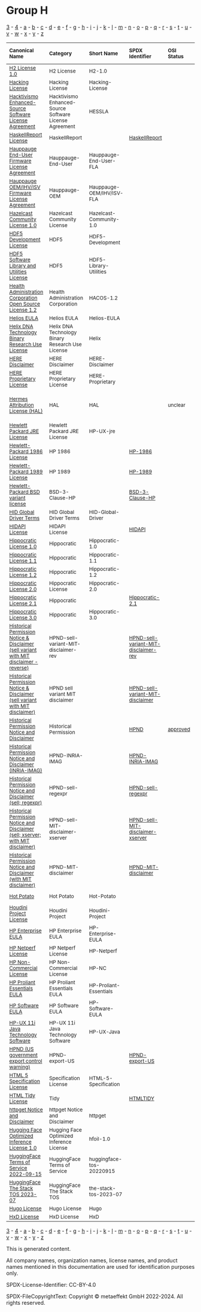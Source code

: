 # Group H

[3](../[3]/README.md) -
[4](../[4]/README.md) -
[a](../[a]/README.md) - 
[b](../[b]/README.md) - 
[c](../[c]/README.md) - 
[d](../[d]/README.md) - 
[e](../[e]/README.md) - 
[f](../[f]/README.md) - 
[g](../[g]/README.md) - 
[h](../[h]/README.md) - 
[i](../[i]/README.md) - 
[j](../[j]/README.md) - 
[k](../[k]/README.md) - 
[l](../[l]/README.md) - 
[m](../[m]/README.md) - 
[n](../[n]/README.md) - 
[o](../[o]/README.md) - 
[p](../[p]/README.md) - 
[q](../[q]/README.md) - 
[r](../[r]/README.md) - 
[s](../[s]/README.md) - 
[t](../[t]/README.md) - 
[u](../[u]/README.md) - 
[v](../[v]/README.md) - 
[w](../[w]/README.md) - 
[x](../[x]/README.md) - 
[y](../[y]/README.md) - 
[z](../[z]/README.md)

|<sup>Canonical Name</sup>|<sup>Category</sup>|<sup>Short Name</sup>|<sup>SPDX Identifier</sup>|<sup>OSI Status</sup>|<sup>Open CoDE Status</sup>|<sup>ScanCode</sup>|<sup>Matched ScanCode</sup>|<sup>Type</sup>|
| :-- | :-- | :-- | :-- | :-- | :-- | :-- | :-- | :-- |
|<sup><a name="H2-License-1.0">[H2 License 1.0]([h2]/H2-License-1.0.yaml)</a></sup>|<sup>H2 License</sup>|<sup>H2-1.0</sup>| | | |<sup>[h2-1.0](https://github.com/nexB/scancode-toolkit/blob/develop/src/licensedcode/data/licenses/h2-1.0.LICENSE)</sup>|<sup>[h2-1.0](https://github.com/nexB/scancode-toolkit/blob/develop/src/licensedcode/data/licenses/h2-1.0.LICENSE)</sup>|<sup>terms</sup>|
|<sup><a name="Hacking-License">[Hacking License]([ha]/Hacking-License.yaml)</a></sup>|<sup>Hacking License</sup>|<sup>Hacking-License</sup>| | | |<sup>[hacking-license](https://github.com/nexB/scancode-toolkit/blob/develop/src/licensedcode/data/licenses/hacking-license.LICENSE)</sup>|<sup>[hacking-license](https://github.com/nexB/scancode-toolkit/blob/develop/src/licensedcode/data/licenses/hacking-license.LICENSE)</sup>|<sup>terms</sup>|
|<sup><a name="Hacktivismo-Enhanced-Source-Software-License-Agreement">[Hacktivismo Enhanced-Source Software License Agreement]([ha]/Hacktivismo-Enhanced-Source-Software-License-Agreement.yaml)</a></sup>|<sup>Hacktivismo Enhanced-Source Software License Agreement</sup>|<sup>HESSLA</sup>| | | |<sup>[hessla](https://github.com/nexB/scancode-toolkit/blob/develop/src/licensedcode/data/licenses/hessla.LICENSE)</sup>|<sup>[hessla](https://github.com/nexB/scancode-toolkit/blob/develop/src/licensedcode/data/licenses/hessla.LICENSE)</sup>|<sup>terms</sup>|
|<sup><a name="HaskellReport-License">[HaskellReport License]([ha]/HaskellReport-License.yaml)</a></sup>|<sup>HaskellReport</sup>|<sup> </sup>|<sup>[HaskellReport](https://spdx.org/licenses/HaskellReport.html)</sup>| | |<sup>[haskell-report](https://github.com/nexB/scancode-toolkit/blob/develop/src/licensedcode/data/licenses/haskell-report.LICENSE)</sup>|<sup>[haskell-report](https://github.com/nexB/scancode-toolkit/blob/develop/src/licensedcode/data/licenses/haskell-report.LICENSE)</sup>|<sup>terms</sup>|
|<sup><a name="Hauppauge-End-User-Firmware-License-Agreement">[Hauppauge End-User Firmware License Agreement]([ha]/Hauppauge-End-User-Firmware-License-Agreement.yaml)</a></sup>|<sup>Hauppauge-End-User</sup>|<sup>Hauppauge-End-User-FLA</sup>| | | |<sup>[hauppauge-firmware-eula](https://github.com/nexB/scancode-toolkit/blob/develop/src/licensedcode/data/licenses/hauppauge-firmware-eula.LICENSE)</sup>|<sup>[hauppauge-firmware-eula](https://github.com/nexB/scancode-toolkit/blob/develop/src/licensedcode/data/licenses/hauppauge-firmware-eula.LICENSE), [proprietary-license](https://github.com/nexB/scancode-toolkit/blob/develop/src/licensedcode/data/licenses/proprietary-license.LICENSE)</sup>|<sup>terms</sup>|
|<sup><a name="Hauppauge-OEMIHVISV-Firmware-License-Agreement">[Hauppauge OEM/IHV/ISV Firmware License Agreement]([ha]/Hauppauge-OEMIHVISV-Firmware-License-Agreement.yaml)</a></sup>|<sup>Hauppauge-OEM</sup>|<sup>Hauppauge-OEM/IHV/ISV-FLA</sup>| | | |<sup>[hauppauge-firmware-oem](https://github.com/nexB/scancode-toolkit/blob/develop/src/licensedcode/data/licenses/hauppauge-firmware-oem.LICENSE)</sup>|<sup>[hauppauge-firmware-oem](https://github.com/nexB/scancode-toolkit/blob/develop/src/licensedcode/data/licenses/hauppauge-firmware-oem.LICENSE)</sup>|<sup>terms</sup>|
|<sup><a name="Hazelcast-Community-License-1.0">[Hazelcast Community License 1.0]([ha]/Hazelcast-Community-License-1.0.yaml)</a></sup>|<sup>Hazelcast Community License</sup>|<sup>Hazelcast-Community-1.0</sup>| | | |<sup>[hazelcast-community-1.0](https://github.com/nexB/scancode-toolkit/blob/develop/src/licensedcode/data/licenses/hazelcast-community-1.0.LICENSE)</sup>|<sup>[hazelcast-community-1.0](https://github.com/nexB/scancode-toolkit/blob/develop/src/licensedcode/data/licenses/hazelcast-community-1.0.LICENSE)</sup>|<sup>terms</sup>|
|<sup><a name="HDF5-Development-License">[HDF5 Development License]([hd]/HDF5-Development-License.yaml)</a></sup>|<sup>HDF5</sup>|<sup>HDF5-Development</sup>| | | | |<sup>[llnl](https://github.com/nexB/scancode-toolkit/blob/develop/src/licensedcode/data/licenses/llnl.LICENSE)</sup>|<sup>terms</sup>|
|<sup><a name="HDF5-Software-Library-and-Utilities-License">[HDF5 Software Library and Utilities License]([hd]/HDF5-Software-Library-and-Utilities-License.yaml)</a></sup>|<sup>HDF5</sup>|<sup>HDF5-Library-Utilities</sup>| | | | |<sup>[hdf4](https://github.com/nexB/scancode-toolkit/blob/develop/src/licensedcode/data/licenses/hdf4.LICENSE), [llnl](https://github.com/nexB/scancode-toolkit/blob/develop/src/licensedcode/data/licenses/llnl.LICENSE)</sup>|<sup>terms</sup>|
|<sup><a name="Health-Administration-Corporation-Open-Source-License-1.2">[Health Administration Corporation Open Source License 1.2]([he]/Health-Administration-Corporation-Open-Source-License-1.2.yaml)</a></sup>|<sup>Health Administration Corporation</sup>|<sup>HACOS-1.2</sup>| | | |<sup>[hacos-1.2](https://github.com/nexB/scancode-toolkit/blob/develop/src/licensedcode/data/licenses/hacos-1.2.LICENSE)</sup>|<sup>[hacos-1.2](https://github.com/nexB/scancode-toolkit/blob/develop/src/licensedcode/data/licenses/hacos-1.2.LICENSE)</sup>|<sup>terms</sup>|
|<sup><a name="Helios-EULA">[Helios EULA]([he]/Helios-EULA.yaml)</a></sup>|<sup>Helios EULA</sup>|<sup>Helios-EULA</sup>| | | |<sup>[helios-eula](https://github.com/nexB/scancode-toolkit/blob/develop/src/licensedcode/data/licenses/helios-eula.LICENSE)</sup>|<sup>[helios-eula](https://github.com/nexB/scancode-toolkit/blob/develop/src/licensedcode/data/licenses/helios-eula.LICENSE)</sup>|<sup>terms</sup>|
|<sup><a name="Helix-DNA-Technology-Binary-Research-Use-License">[Helix DNA Technology Binary Research Use License]([he]/Helix-DNA-Technology-Binary-Research-Use-License.yaml)</a></sup>|<sup>Helix DNA Technology Binary Research Use License</sup>|<sup>Helix</sup>| | | |<sup>[helix](https://github.com/nexB/scancode-toolkit/blob/develop/src/licensedcode/data/licenses/helix.LICENSE)</sup>|<sup>[helix](https://github.com/nexB/scancode-toolkit/blob/develop/src/licensedcode/data/licenses/helix.LICENSE)</sup>|<sup>terms</sup>|
|<sup><a name="HERE-Disclaimer">[HERE Disclaimer]([he]/HERE-Disclaimer.yaml)</a></sup>|<sup>HERE Disclaimer</sup>|<sup>HERE-Disclaimer</sup>| | | |<sup>[here-disclaimer](https://github.com/nexB/scancode-toolkit/blob/develop/src/licensedcode/data/licenses/here-disclaimer.LICENSE)</sup>|<sup>[here-disclaimer](https://github.com/nexB/scancode-toolkit/blob/develop/src/licensedcode/data/licenses/here-disclaimer.LICENSE)</sup>|<sup>terms</sup>|
|<sup><a name="HERE-Proprietary-License">[HERE Proprietary License]([he]/HERE-Proprietary-License.yaml)</a></sup>|<sup>HERE Proprietary License</sup>|<sup>HERE-Proprietary</sup>| | | |<sup>[here-proprietary](https://github.com/nexB/scancode-toolkit/blob/develop/src/licensedcode/data/licenses/here-proprietary.LICENSE)</sup>|<sup>[here-proprietary](https://github.com/nexB/scancode-toolkit/blob/develop/src/licensedcode/data/licenses/here-proprietary.LICENSE)</sup>|<sup>terms</sup>|
|<sup><a name="Hermes-Attribution-License-(HAL)">[Hermes Attribution License (HAL)]([he]/Hermes-Attribution-License-(HAL).yaml)</a></sup>|<sup>HAL</sup>|<sup>HAL</sup>| |<sup>unclear</sup>| | |<sup>[cc-by-nc-1.0](https://github.com/nexB/scancode-toolkit/blob/develop/src/licensedcode/data/licenses/cc-by-nc-1.0.LICENSE), [cc-by-nd-1.0](https://github.com/nexB/scancode-toolkit/blob/develop/src/licensedcode/data/licenses/cc-by-nd-1.0.LICENSE), [proprietary-license](https://github.com/nexB/scancode-toolkit/blob/develop/src/licensedcode/data/licenses/proprietary-license.LICENSE)</sup>|<sup>terms</sup>|
|<sup><a name="Hewlett-Packard-JRE-License">[Hewlett Packard JRE License]([he]/Hewlett-Packard-JRE-License.yaml)</a></sup>|<sup>Hewlett Packard JRE License</sup>|<sup>HP-UX-jre</sup>| | | |<sup>[hp-ux-jre](https://github.com/nexB/scancode-toolkit/blob/develop/src/licensedcode/data/licenses/hp-ux-jre.LICENSE)</sup>|<sup>[hp-ux-jre](https://github.com/nexB/scancode-toolkit/blob/develop/src/licensedcode/data/licenses/hp-ux-jre.LICENSE)</sup>|<sup>terms</sup>|
|<sup><a name="Hewlett-Packard-1986-License">[Hewlett-Packard 1986 License]([he]/Hewlett-Packard-1986-License.yaml)</a></sup>|<sup>HP 1986</sup>|<sup> </sup>|<sup>[HP-1986](https://spdx.org/licenses/HP-1986.html)</sup>| |<sup>approved</sup>|<sup>[hp-1986](https://github.com/nexB/scancode-toolkit/blob/develop/src/licensedcode/data/licenses/hp-1986.LICENSE)</sup>|<sup>[hp-1986](https://github.com/nexB/scancode-toolkit/blob/develop/src/licensedcode/data/licenses/hp-1986.LICENSE)</sup>|<sup>terms</sup>|
|<sup><a name="Hewlett-Packard-1989-License">[Hewlett-Packard 1989 License]([he]/Hewlett-Packard-1989-License.yaml)</a></sup>|<sup>HP 1989</sup>|<sup> </sup>|<sup>[HP-1989](https://spdx.org/licenses/HP-1989.html)</sup>| | | |<sup>[osf-1990](https://github.com/nexB/scancode-toolkit/blob/develop/src/licensedcode/data/licenses/osf-1990.LICENSE)</sup>|<sup>terms</sup>|
|<sup><a name="Hewlett-Packard-BSD-variant-license">[Hewlett-Packard BSD variant license]([he]/Hewlett-Packard-BSD-variant-license.yaml)</a></sup>|<sup>BSD-3-Clause-HP</sup>|<sup> </sup>|<sup>[BSD-3-Clause-HP](https://spdx.org/licenses/BSD-3-Clause-HP.html)</sup>| | |<sup>[bsd-3-clause-hp](https://github.com/nexB/scancode-toolkit/blob/develop/src/licensedcode/data/licenses/bsd-3-clause-hp.LICENSE)</sup>|<sup>[bsd-3-clause-hp](https://github.com/nexB/scancode-toolkit/blob/develop/src/licensedcode/data/licenses/bsd-3-clause-hp.LICENSE)</sup>|<sup>terms</sup>|
|<sup><a name="HID-Global-Driver-Terms">[HID Global Driver Terms]([hi]/HID-Global-Driver-Terms.yaml)</a></sup>|<sup>HID Global Driver Terms</sup>|<sup>HID-Global-Driver</sup>| | | | | |<sup>terms</sup>|
|<sup><a name="HIDAPI-License">[HIDAPI License]([hi]/HIDAPI-License.yaml)</a></sup>|<sup>HIDAPI License</sup>|<sup> </sup>|<sup>[HIDAPI](https://spdx.org/licenses/HIDAPI.html)</sup>| |<sup>approved</sup>|<sup>[hidapi](https://github.com/nexB/scancode-toolkit/blob/develop/src/licensedcode/data/licenses/hidapi.LICENSE)</sup>|<sup>[hidapi](https://github.com/nexB/scancode-toolkit/blob/develop/src/licensedcode/data/licenses/hidapi.LICENSE)</sup>|<sup>terms</sup>|
|<sup><a name="Hippocratic-License-1.0">[Hippocratic License 1.0]([hi]/Hippocratic-License-1.0.yaml)</a></sup>|<sup>Hippocratic</sup>|<sup>Hippocratic-1.0</sup>| | | |<sup>[hippocratic-1.0](https://github.com/nexB/scancode-toolkit/blob/develop/src/licensedcode/data/licenses/hippocratic-1.0.LICENSE)</sup>|<sup>[hippocratic-1.0](https://github.com/nexB/scancode-toolkit/blob/develop/src/licensedcode/data/licenses/hippocratic-1.0.LICENSE)</sup>|<sup>terms</sup>|
|<sup><a name="Hippocratic-License-1.1">[Hippocratic License 1.1]([hi]/Hippocratic-License-1.1.yaml)</a></sup>|<sup>Hippocratic</sup>|<sup>Hippocratic-1.1</sup>| | | |<sup>[hippocratic-1.1](https://github.com/nexB/scancode-toolkit/blob/develop/src/licensedcode/data/licenses/hippocratic-1.1.LICENSE)</sup>|<sup>[hippocratic-1.1](https://github.com/nexB/scancode-toolkit/blob/develop/src/licensedcode/data/licenses/hippocratic-1.1.LICENSE)</sup>|<sup>terms</sup>|
|<sup><a name="Hippocratic-License-1.2">[Hippocratic License 1.2]([hi]/Hippocratic-License-1.2.yaml)</a></sup>|<sup>Hippocratic</sup>|<sup>Hippocratic-1.2</sup>| | | |<sup>[hippocratic-1.2](https://github.com/nexB/scancode-toolkit/blob/develop/src/licensedcode/data/licenses/hippocratic-1.2.LICENSE)</sup>|<sup>[hippocratic-1.2](https://github.com/nexB/scancode-toolkit/blob/develop/src/licensedcode/data/licenses/hippocratic-1.2.LICENSE)</sup>|<sup>terms</sup>|
|<sup><a name="Hippocratic-License-2.0">[Hippocratic License 2.0]([hi]/Hippocratic-License-2.0.yaml)</a></sup>|<sup>Hippocratic License</sup>|<sup>Hippocratic-2.0</sup>| | | |<sup>[hippocratic-2.0](https://github.com/nexB/scancode-toolkit/blob/develop/src/licensedcode/data/licenses/hippocratic-2.0.LICENSE)</sup>|<sup>[hippocratic-2.0](https://github.com/nexB/scancode-toolkit/blob/develop/src/licensedcode/data/licenses/hippocratic-2.0.LICENSE)</sup>|<sup>terms</sup>|
|<sup><a name="Hippocratic-License-2.1">[Hippocratic License 2.1]([hi]/Hippocratic-License-2.1.yaml)</a></sup>|<sup>Hippocratic</sup>|<sup> </sup>|<sup>[Hippocratic-2.1](https://spdx.org/licenses/Hippocratic-2.1.html)</sup>| |<sup>not approved</sup>|<sup>[hippocratic-2.1](https://github.com/nexB/scancode-toolkit/blob/develop/src/licensedcode/data/licenses/hippocratic-2.1.LICENSE)</sup>|<sup>[hippocratic-2.1](https://github.com/nexB/scancode-toolkit/blob/develop/src/licensedcode/data/licenses/hippocratic-2.1.LICENSE)</sup>|<sup>terms</sup>|
|<sup><a name="Hippocratic-License-3.0">[Hippocratic License 3.0]([hi]/Hippocratic-License-3.0.yaml)</a></sup>|<sup>Hippocratic</sup>|<sup>Hippocratic-3.0</sup>| | | |<sup>[hippocratic-3.0](https://github.com/nexB/scancode-toolkit/blob/develop/src/licensedcode/data/licenses/hippocratic-3.0.LICENSE)</sup>|<sup>[hippocratic-3.0](https://github.com/nexB/scancode-toolkit/blob/develop/src/licensedcode/data/licenses/hippocratic-3.0.LICENSE)</sup>|<sup>terms</sup>|
|<sup><a name="Historical-Permission-Notice-&-Disclaimer-(sell-variant-with-MIT-disclaimer---reverse)">[Historical Permission Notice & Disclaimer (sell variant with MIT disclaimer - reverse)]([hi]/Historical-Permission-Notice-&-Disclaimer-(sell-variant-with-MIT-disclaimer---reverse).yaml)</a></sup>|<sup>HPND-sell-variant-MIT-disclaimer-rev</sup>|<sup> </sup>|<sup>[HPND-sell-variant-MIT-disclaimer-rev](https://spdx.org/licenses/HPND-sell-variant-MIT-disclaimer-rev.html)</sup>| | |<sup>[hpnd-sell-variant-mit-disclaimer-rev](https://github.com/nexB/scancode-toolkit/blob/develop/src/licensedcode/data/licenses/hpnd-sell-variant-mit-disclaimer-rev.LICENSE)</sup>|<sup>[hpnd-sell-variant-mit-disclaimer-rev](https://github.com/nexB/scancode-toolkit/blob/develop/src/licensedcode/data/licenses/hpnd-sell-variant-mit-disclaimer-rev.LICENSE)</sup>|<sup>terms</sup>|
|<sup><a name="Historical-Permission-Notice-&-Disclaimer-(sell-variant-with-MIT-disclaimer)">[Historical Permission Notice & Disclaimer (sell variant with MIT disclaimer)]([hi]/Historical-Permission-Notice-&-Disclaimer-(sell-variant-with-MIT-disclaimer).yaml)</a></sup>|<sup>HPND sell variant MIT disclaimer</sup>|<sup> </sup>|<sup>[HPND-sell-variant-MIT-disclaimer](https://spdx.org/licenses/HPND-sell-variant-MIT-disclaimer.html)</sup>| |<sup>approved</sup>|<sup>[hpnd-sell-variant-mit-disclaimer](https://github.com/nexB/scancode-toolkit/blob/develop/src/licensedcode/data/licenses/hpnd-sell-variant-mit-disclaimer.LICENSE)</sup>|<sup>[hpnd-sell-variant-mit-disclaimer](https://github.com/nexB/scancode-toolkit/blob/develop/src/licensedcode/data/licenses/hpnd-sell-variant-mit-disclaimer.LICENSE)</sup>|<sup>terms</sup>|
|<sup><a name="Historical-Permission-Notice-and-Disclaimer">[Historical Permission Notice and Disclaimer]([hi]/Historical-Permission-Notice-and-Disclaimer.yaml)</a></sup>|<sup>Historical Permission</sup>|<sup> </sup>|<sup>[HPND](https://spdx.org/licenses/HPND.html)</sup>|<sup>[approved](https://opensource.org/licenses/?ls=HPND)</sup>|<sup>approved</sup>|<sup>[historical](https://github.com/nexB/scancode-toolkit/blob/develop/src/licensedcode/data/licenses/historical.LICENSE)</sup>|<sup>[historical](https://github.com/nexB/scancode-toolkit/blob/develop/src/licensedcode/data/licenses/historical.LICENSE)</sup>|<sup>terms</sup>|
|<sup><a name="Historical-Permission-Notice-and-Disclaimer-(INRIA-IMAG)">[Historical Permission Notice and Disclaimer (INRIA-IMAG)]([hi]/Historical-Permission-Notice-and-Disclaimer-(INRIA-IMAG).yaml)</a></sup>|<sup>HPND-INRIA-IMAG</sup>|<sup> </sup>|<sup>[HPND-INRIA-IMAG](https://spdx.org/licenses/HPND-INRIA-IMAG.html)</sup>| | |<sup>[hpnd-inria-imag](https://github.com/nexB/scancode-toolkit/blob/develop/src/licensedcode/data/licenses/hpnd-inria-imag.LICENSE)</sup>|<sup>[hpnd-inria-imag](https://github.com/nexB/scancode-toolkit/blob/develop/src/licensedcode/data/licenses/hpnd-inria-imag.LICENSE)</sup>|<sup>terms</sup>|
|<sup><a name="Historical-Permission-Notice-and-Disclaimer-(sell;regexpr)">[Historical Permission Notice and Disclaimer (sell; regexpr)]([hi]/Historical-Permission-Notice-and-Disclaimer-(sell;regexpr).yaml)</a></sup>|<sup>HPND-sell-regexpr</sup>|<sup> </sup>|<sup>[HPND-sell-regexpr](https://spdx.org/licenses/HPND-sell-regexpr.html)</sup>| | |<sup>[hpnd-sell-regexpr](https://github.com/nexB/scancode-toolkit/blob/develop/src/licensedcode/data/licenses/hpnd-sell-regexpr.LICENSE)</sup>|<sup>[hpnd-sell-regexpr](https://github.com/nexB/scancode-toolkit/blob/develop/src/licensedcode/data/licenses/hpnd-sell-regexpr.LICENSE)</sup>|<sup>terms</sup>|
|<sup><a name="Historical-Permission-Notice-and-Disclaimer-(sell;xserver;with-MIT-disclaimer)">[Historical Permission Notice and Disclaimer (sell; xserver; with MIT disclaimer)]([hi]/Historical-Permission-Notice-and-Disclaimer-(sell;xserver;with-MIT-disclaimer).yaml)</a></sup>|<sup>HPND-sell-MIT-disclaimer-xserver</sup>|<sup> </sup>|<sup>[HPND-sell-MIT-disclaimer-xserver](https://spdx.org/licenses/HPND-sell-MIT-disclaimer-xserver.html)</sup>| | |<sup>[hpnd-sell-mit-disclaimer-xserver](https://github.com/nexB/scancode-toolkit/blob/develop/src/licensedcode/data/licenses/hpnd-sell-mit-disclaimer-xserver.LICENSE)</sup>|<sup>[hpnd-sell-mit-disclaimer-xserver](https://github.com/nexB/scancode-toolkit/blob/develop/src/licensedcode/data/licenses/hpnd-sell-mit-disclaimer-xserver.LICENSE)</sup>|<sup>terms</sup>|
|<sup><a name="Historical-Permission-Notice-and-Disclaimer-(with-MIT-disclaimer)">[Historical Permission Notice and Disclaimer (with MIT disclaimer)]([hi]/Historical-Permission-Notice-and-Disclaimer-(with-MIT-disclaimer).yaml)</a></sup>|<sup>HPND-MIT-disclaimer</sup>|<sup> </sup>|<sup>[HPND-MIT-disclaimer](https://spdx.org/licenses/HPND-MIT-disclaimer.html)</sup>| | |<sup>[hpnd-mit-disclaimer](https://github.com/nexB/scancode-toolkit/blob/develop/src/licensedcode/data/licenses/hpnd-mit-disclaimer.LICENSE)</sup>|<sup>[hpnd-mit-disclaimer](https://github.com/nexB/scancode-toolkit/blob/develop/src/licensedcode/data/licenses/hpnd-mit-disclaimer.LICENSE)</sup>|<sup>terms</sup>|
|<sup><a name="Hot-Potato">[Hot Potato]([ho]/Hot-Potato.yaml)</a></sup>|<sup>Hot Potato</sup>|<sup>Hot-Potato</sup>| | | |<sup>[hot-potato](https://github.com/nexB/scancode-toolkit/blob/develop/src/licensedcode/data/licenses/hot-potato.LICENSE)</sup>|<sup>[proprietary-license](https://github.com/nexB/scancode-toolkit/blob/develop/src/licensedcode/data/licenses/proprietary-license.LICENSE)</sup>|<sup>terms</sup>|
|<sup><a name="Houdini-Project-License">[Houdini Project License]([ho]/Houdini-Project-License.yaml)</a></sup>|<sup>Houdini Project</sup>|<sup>Houdini-Project</sup>| | | |<sup>[houdini-project](https://github.com/nexB/scancode-toolkit/blob/develop/src/licensedcode/data/licenses/houdini-project.LICENSE)</sup>|<sup>[houdini-project](https://github.com/nexB/scancode-toolkit/blob/develop/src/licensedcode/data/licenses/houdini-project.LICENSE)</sup>|<sup>terms</sup>|
|<sup><a name="HP-Enterprise-EULA">[HP Enterprise EULA]([hp]/HP-Enterprise-EULA.yaml)</a></sup>|<sup>HP Enterprise EULA</sup>|<sup>HP-Enterprise-EULA</sup>| | | |<sup>[hp-enterprise-eula](https://github.com/nexB/scancode-toolkit/blob/develop/src/licensedcode/data/licenses/hp-enterprise-eula.LICENSE)</sup>|<sup>[hp-enterprise-eula](https://github.com/nexB/scancode-toolkit/blob/develop/src/licensedcode/data/licenses/hp-enterprise-eula.LICENSE)</sup>|<sup>terms</sup>|
|<sup><a name="HP-Netperf-License">[HP Netperf License]([hp]/HP-Netperf-License.yaml)</a></sup>|<sup>HP Netperf License</sup>|<sup>HP-Netperf</sup>| | | |<sup>[hp-netperf](https://github.com/nexB/scancode-toolkit/blob/develop/src/licensedcode/data/licenses/hp-netperf.LICENSE)</sup>|<sup>[hp-netperf](https://github.com/nexB/scancode-toolkit/blob/develop/src/licensedcode/data/licenses/hp-netperf.LICENSE)</sup>|<sup>terms</sup>|
|<sup><a name="HP-Non-Commercial-License">[HP Non-Commercial License]([hp]/HP-Non-Commercial-License.yaml)</a></sup>|<sup>HP Non-Commercial License</sup>|<sup>HP-NC</sup>| | | |<sup>[hp](https://github.com/nexB/scancode-toolkit/blob/develop/src/licensedcode/data/licenses/hp.LICENSE)</sup>|<sup>[hp](https://github.com/nexB/scancode-toolkit/blob/develop/src/licensedcode/data/licenses/hp.LICENSE)</sup>|<sup>terms</sup>|
|<sup><a name="HP-Proliant-Essentials-EULA">[HP Proliant Essentials EULA]([hp]/HP-Proliant-Essentials-EULA.yaml)</a></sup>|<sup>HP Proliant Essentials EULA</sup>|<sup>HP-Proliant-Essentials</sup>| | | |<sup>[hp-proliant-essentials](https://github.com/nexB/scancode-toolkit/blob/develop/src/licensedcode/data/licenses/hp-proliant-essentials.LICENSE)</sup>|<sup>[hp-proliant-essentials](https://github.com/nexB/scancode-toolkit/blob/develop/src/licensedcode/data/licenses/hp-proliant-essentials.LICENSE)</sup>|<sup>terms</sup>|
|<sup><a name="HP-Software-EULA">[HP Software EULA]([hp]/HP-Software-EULA.yaml)</a></sup>|<sup>HP Software EULA</sup>|<sup>HP-Software-EULA</sup>| | | |<sup>[hp-software-eula](https://github.com/nexB/scancode-toolkit/blob/develop/src/licensedcode/data/licenses/hp-software-eula.LICENSE)</sup>|<sup>[hp-software-eula](https://github.com/nexB/scancode-toolkit/blob/develop/src/licensedcode/data/licenses/hp-software-eula.LICENSE)</sup>|<sup>terms</sup>|
|<sup><a name="HP-UX-11i-Java-Technology-Software">[HP-UX 11i Java Technology Software]([hp]/HP-UX-11i-Java-Technology-Software.yaml)</a></sup>|<sup>HP-UX 11i Java Technology Software</sup>|<sup>HP-UX-Java</sup>| | | |<sup>[hp-ux-java](https://github.com/nexB/scancode-toolkit/blob/develop/src/licensedcode/data/licenses/hp-ux-java.LICENSE)</sup>|<sup>[hp-ux-java](https://github.com/nexB/scancode-toolkit/blob/develop/src/licensedcode/data/licenses/hp-ux-java.LICENSE)</sup>|<sup>terms</sup>|
|<sup><a name="HPND-(US-government-export-control-warning)">[HPND (US government export control warning)]([hp]/HPND-(US-government-export-control-warning).yaml)</a></sup>|<sup>HPND-export-US</sup>|<sup> </sup>|<sup>[HPND-export-US](https://spdx.org/licenses/HPND-export-US.html)</sup>| | |<sup>[hpnd-export-us](https://github.com/nexB/scancode-toolkit/blob/develop/src/licensedcode/data/licenses/hpnd-export-us.LICENSE)</sup>|<sup>[hpnd-export-us](https://github.com/nexB/scancode-toolkit/blob/develop/src/licensedcode/data/licenses/hpnd-export-us.LICENSE)</sup>|<sup>terms</sup>|
|<sup><a name="HTML-5-Specification-License">[HTML 5 Specification License]([ht]/HTML-5-Specification-License.yaml)</a></sup>|<sup>Specification License</sup>|<sup>HTML-5-Specification</sup>| | | |<sup>[html5](https://github.com/nexB/scancode-toolkit/blob/develop/src/licensedcode/data/licenses/html5.LICENSE)</sup>|<sup>[html5](https://github.com/nexB/scancode-toolkit/blob/develop/src/licensedcode/data/licenses/html5.LICENSE)</sup>|<sup>terms</sup>|
|<sup><a name="HTML-Tidy-License">[HTML Tidy License]([ht]/HTML-Tidy-License.yaml)</a></sup>|<sup>Tidy</sup>|<sup> </sup>|<sup>[HTMLTIDY](https://spdx.org/licenses/HTMLTIDY.html)</sup>| |<sup>approved</sup>|<sup>[tidy](https://github.com/nexB/scancode-toolkit/blob/develop/src/licensedcode/data/licenses/tidy.LICENSE)</sup>|<sup>[tidy](https://github.com/nexB/scancode-toolkit/blob/develop/src/licensedcode/data/licenses/tidy.LICENSE)</sup>|<sup>terms</sup>|
|<sup><a name="httpget-Notice-and-Disclaimer">[httpget Notice and Disclaimer]([ht]/httpget-Notice-and-Disclaimer.yaml)</a></sup>|<sup>httpget Notice and Disclaimer</sup>|<sup>httpget</sup>| | | |<sup>[httpget](https://github.com/nexB/scancode-toolkit/blob/develop/src/licensedcode/data/licenses/httpget.LICENSE)</sup>|<sup>[httpget](https://github.com/nexB/scancode-toolkit/blob/develop/src/licensedcode/data/licenses/httpget.LICENSE)</sup>|<sup>terms</sup>|
|<sup><a name="Hugging-Face-Optimized-Inference-License-1.0">[Hugging Face Optimized Inference License 1.0]([hu]/Hugging-Face-Optimized-Inference-License-1.0.yaml)</a></sup>|<sup>Hugging Face Optimized Inference License</sup>|<sup>hfoil-1.0</sup>| | | |<sup>[hfoil-1.0](https://github.com/nexB/scancode-toolkit/blob/develop/src/licensedcode/data/licenses/hfoil-1.0.LICENSE)</sup>|<sup>[hfoil-1.0](https://github.com/nexB/scancode-toolkit/blob/develop/src/licensedcode/data/licenses/hfoil-1.0.LICENSE)</sup>|<sup>terms</sup>|
|<sup><a name="HuggingFace-Terms-of-Service-2022-09-15">[HuggingFace Terms of Service 2022-09-15]([hu]/HuggingFace-Terms-of-Service-2022-09-15.yaml)</a></sup>|<sup>HuggingFace Terms of Service</sup>|<sup>huggingface-tos-20220915</sup>| | | |<sup>[huggingface-tos-20220915](https://github.com/nexB/scancode-toolkit/blob/develop/src/licensedcode/data/licenses/huggingface-tos-20220915.LICENSE)</sup>|<sup>[huggingface-tos-20220915](https://github.com/nexB/scancode-toolkit/blob/develop/src/licensedcode/data/licenses/huggingface-tos-20220915.LICENSE)</sup>|<sup>terms</sup>|
|<sup><a name="HuggingFace-The-Stack-TOS-2023-07">[HuggingFace The Stack TOS 2023-07]([hu]/HuggingFace-The-Stack-TOS-2023-07.yaml)</a></sup>|<sup>HuggingFace The Stack TOS</sup>|<sup>the-stack-tos-2023-07</sup>| | | |<sup>[the-stack-tos-2023-07](https://github.com/nexB/scancode-toolkit/blob/develop/src/licensedcode/data/licenses/the-stack-tos-2023-07.LICENSE)</sup>|<sup>[the-stack-tos-2023-07](https://github.com/nexB/scancode-toolkit/blob/develop/src/licensedcode/data/licenses/the-stack-tos-2023-07.LICENSE)</sup>|<sup>terms</sup>|
|<sup><a name="Hugo-License">[Hugo License]([hu]/Hugo-License.yaml)</a></sup>|<sup>Hugo License</sup>|<sup>Hugo</sup>| | | |<sup>[hugo](https://github.com/nexB/scancode-toolkit/blob/develop/src/licensedcode/data/licenses/hugo.LICENSE)</sup>|<sup>[hugo](https://github.com/nexB/scancode-toolkit/blob/develop/src/licensedcode/data/licenses/hugo.LICENSE)</sup>|<sup>terms</sup>|
|<sup><a name="HxD-License">[HxD License]([hx]/HxD-License.yaml)</a></sup>|<sup>HxD License</sup>|<sup>HxD</sup>| | | |<sup>[hxd](https://github.com/nexB/scancode-toolkit/blob/develop/src/licensedcode/data/licenses/hxd.LICENSE)</sup>|<sup>[hxd](https://github.com/nexB/scancode-toolkit/blob/develop/src/licensedcode/data/licenses/hxd.LICENSE)</sup>|<sup>terms</sup>|

[3](../[3]/README.md) -
[4](../[4]/README.md) -
[a](../[a]/README.md) - 
[b](../[b]/README.md) - 
[c](../[c]/README.md) - 
[d](../[d]/README.md) - 
[e](../[e]/README.md) - 
[f](../[f]/README.md) - 
[g](../[g]/README.md) - 
[h](../[h]/README.md) - 
[i](../[i]/README.md) - 
[j](../[j]/README.md) - 
[k](../[k]/README.md) - 
[l](../[l]/README.md) - 
[m](../[m]/README.md) - 
[n](../[n]/README.md) - 
[o](../[o]/README.md) - 
[p](../[p]/README.md) - 
[q](../[q]/README.md) - 
[r](../[r]/README.md) - 
[s](../[s]/README.md) - 
[t](../[t]/README.md) - 
[u](../[u]/README.md) - 
[v](../[v]/README.md) - 
[w](../[w]/README.md) - 
[x](../[x]/README.md) - 
[y](../[y]/README.md) - 
[z](../[z]/README.md)


This is generated content.

All company names, organization names, license names, and product names mentioned in this documentation are used for identification purposes only.

SPDX-License-Identifier: CC-BY-4.0

SPDX-FileCopyrightText: Copyright © metaeffekt GmbH 2022-2024. All rights reserved.
